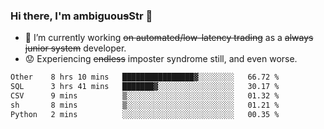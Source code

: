 ### Hi there, I'm ambiguou~~s~~Str 👋

<!--
**ambiguoustexture/ambiguoustexture** is a ✨ _special_ ✨ repository because its `README.md` (this file) appears on your GitHub profile.

Here are some ideas to get you started:
-->
- 🔭 I’m currently working ~~on automated/low-latency trading~~ as a ~~always junior system~~ developer.
- :worried: Experiencing ~~endless~~ imposter syndrome still, and even worse.

<!--START_SECTION:waka-->

```txt
Other    8 hrs 10 mins   ████████████████▓░░░░░░░░   66.72 %
SQL      3 hrs 41 mins   ███████▓░░░░░░░░░░░░░░░░░   30.17 %
CSV      9 mins          ▒░░░░░░░░░░░░░░░░░░░░░░░░   01.32 %
sh       8 mins          ▒░░░░░░░░░░░░░░░░░░░░░░░░   01.21 %
Python   2 mins          ░░░░░░░░░░░░░░░░░░░░░░░░░   00.35 %
```

<!--END_SECTION:waka-->
